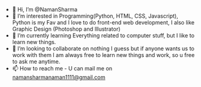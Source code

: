 - 👋 Hi, I’m @NamanSharma
- 👀 I’m interested in Programming(Python, HTML, CSS, Javascript), Python is my Fav and I love to do front-end web development, I also like Graphic Design (Photoshop and Illustrator)
- 🌱 I’m currently learning Everything related to computer stuff, but I like to learn new things.
- 💞️ I’m looking to collaborate on nothing I guess but if anyone wants us to work with them I am always free to learn new things and work, so u free to ask me anytime.
- 📫 How to reach me - U can mail me on namansharmanaman1111@gmail.com

<!---
namancool/namancool is a ✨ special ✨ repository because its `README.md` (this file) appears on your GitHub profile.
You can click the Preview link to take a look at your changes.
--->
